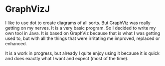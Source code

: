 # GraphVizJ #
I like to use dot to create diagrams of all sorts. But GraphViz was really 
getting on my nerves. It is a very basic program. So I decided to write my
own tool in Java. It is based on GraphViz because that is what I was getting
used to, but with all the things that were irritating me improved, replaced or
enhanced.

It is a work in progress, but already I quite enjoy using it because it is quick
and does exactly what I want and expect (most of the time).
